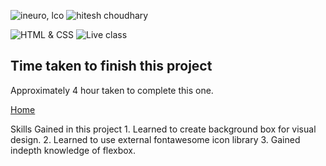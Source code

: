 ![ineuro, lco](https://img.shields.io/badge/iNeuron-LCO-green)
![hitesh choudhary](https://img.shields.io/badge/Hitesh--Choudhary-Full--stack--JS--bootcamp-red)

![HTML & CSS](https://img.shields.io/badge/HTML-CSS-orange)
![Live class](https://img.shields.io/badge/LIVE--CLASS-PROJECT--15-lightgrey)

## Time taken to finish this project

   Approximately 4 hour taken to complete this one.
   
[Home](https://product-design-landing-15.netlify.app/)

Skills Gained in this project
    1. Learned to create background box for visual design.
    2.   Learned to use external fontawesome icon library
    3.   Gained indepth knowledge of flexbox.


    